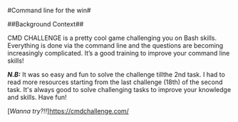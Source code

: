 #Command line for the win#

##Background Context##

CMD CHALLENGE is a pretty cool game challenging you on Bash skills. Everything is done via the command line and the questions are becoming increasingly complicated. It’s a good training to improve your command line skills!

***N.B:*** It was so easy and fun to solve the challenge tillthe 2nd task. I had to read more resources starting from the last challenge (18th) of the second task. It's always good to solve challenging tasks to improve your knowledge and skills. Have fun!

[*Wanna try?!!*]https://cmdchallenge.com/
